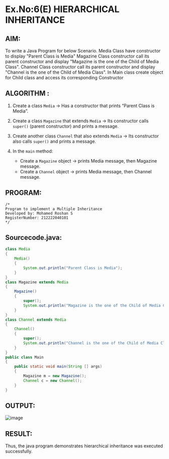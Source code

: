 # Ex.No:6(E) HIERARCHICAL INHERITANCE

## AIM:
To write a Java Program for below Scenario. Media Class have constructor to display "Parent Class is Media" Magazine Class constructor call its parent constructor and display "Magazine is the one of the Child of Media Class". Channel Class constructor call its parent constructor and display "Channel is the one of the Child of Media Class". In Main class create object for Child class and access its corresponding Constructor
## ALGORITHM :

1. Create a class `Media`
   → Has a constructor that prints “Parent Class is Media”.

2. Create a class `Magazine` that extends `Media`
   → Its constructor calls `super()` (parent constructor) and prints a message.

3. Create another class `Channel` that also extends `Media`
   → Its constructor also calls `super()` and prints a message.

4. In the `main` method:

   * Create a `Magazine` object → prints Media message, then Magazine message.
   * Create a `Channel` object → prints Media message, then Channel message.

## PROGRAM:
 ```
/*
Program to implement a Multiple Inheritance
Developed by: Mohamed Roshan S
RegisterNumber: 212222040101
*/
```

## Sourcecode.java:
```java
class Media
{
    Media()
    {
        System.out.println("Parent Class is Media");
    }
}
class Magazine extends Media
{
    Magazine()
    {
        super();
        System.out.println("Magazine is the one of the Child of Media Class");
    }
}
class Channel extends Media
{
    Channel()
    {
        super();
        System.out.println("Channel is the one of the Child of Media Class");
    }
}
public class Main
{
    public static void main(String [] args)
    {
        Magazine m = new Magazine();
        Channel c = new Channel();
    }
}
```
## OUTPUT:

![image](https://github.com/user-attachments/assets/12bd4137-de6a-42ee-8d68-506aee756f8c)


## RESULT:

Thus, the java program demonstrates hierarchical inheritance was executed successfully. 
